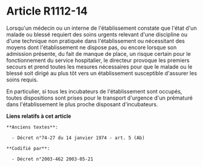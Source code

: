 # Article R1112-14

Lorsqu'un médecin ou un interne de l'établissement constate que l'état d'un malade ou blessé requiert des soins urgents
relevant d'une discipline ou d'une technique non pratiquée dans l'établissement ou nécessitant des moyens dont
l'établissement ne dispose pas, ou encore lorsque son admission présente, du fait de manque de place, un risque certain pour
le fonctionnement du service hospitalier, le directeur provoque les premiers secours et prend toutes les mesures nécessaires
pour que le malade ou le blessé soit dirigé au plus tôt vers un établissement susceptible d'assurer les soins requis.

En particulier, si tous les incubateurs de l'établissement sont occupés, toutes dispositions sont prises pour le transport
d'urgence d'un prématuré dans l'établissement le plus proche disposant d'incubateurs.

**Liens relatifs à cet article**

	**Anciens textes**:

	  - Décret n°74-27 du 14 janvier 1974 - art. 5 (Ab)

	**Codifié par**:

	  - Décret n°2003-462 2003-05-21
